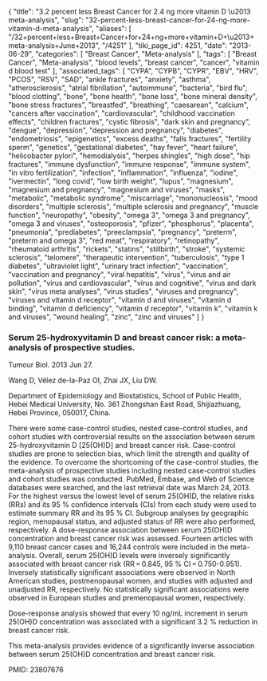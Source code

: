 {
    "title": "3.2 percent less Breast Cancer for 2.4 ng more vitamin D \u2013 meta-analysis",
    "slug": "32-percent-less-breast-cancer-for-24-ng-more-vitamin-d-meta-analysis",
    "aliases": [
        "/32+percent+less+Breast+Cancer+for+24+ng+more+vitamin+D+\u2013+meta-analysis+June+2013",
        "/4251"
    ],
    "tiki_page_id": 4251,
    "date": "2013-06-29",
    "categories": [
        "Breast Cancer",
        "Meta-analysis"
    ],
    "tags": [
        "Breast Cancer",
        "Meta-analysis",
        "blood levels",
        "breast cancer",
        "cancer",
        "vitamin d blood test"
    ],
    "associated_tags": [
        "CYPA",
        "CYPB",
        "CYPR",
        "EBV",
        "HRV",
        "PCOS",
        "RSV",
        "SAD",
        "ankle fractures",
        "anxiety",
        "asthma",
        "atherosclerosis",
        "atrial fibrillation",
        "autoimmune",
        "bacteria",
        "bird flu",
        "blood clotting",
        "bone",
        "bone health",
        "bone loss",
        "bone mineral density",
        "bone stress fractures",
        "breastfed",
        "breathing",
        "caesarean",
        "calcium",
        "cancers after vaccination",
        "cardiovascular",
        "childhood vaccination effects",
        "children fractures",
        "cystic fibrosis",
        "dark skin and pregnancy",
        "dengue",
        "depression",
        "depression and pregnancy",
        "diabetes",
        "endometriosis",
        "epigenetics",
        "excess deaths",
        "falls fractures",
        "fertility sperm",
        "genetics",
        "gestational diabetes",
        "hay fever",
        "heart failure",
        "helicobacter pylori",
        "hemodialysis",
        "herpes shingles",
        "high dose",
        "hip fractures",
        "immune dysfunction",
        "immune response",
        "immune system",
        "in vitro fertilization",
        "infection",
        "inflammation",
        "influenza",
        "iodine",
        "ivermectin",
        "long covid",
        "low birth weight",
        "lupus",
        "magnesium",
        "magnesium and pregnancy",
        "magnesium and viruses",
        "masks",
        "metabolic",
        "metabolic syndrome",
        "miscarriage",
        "mononucleosis",
        "mood disorders",
        "multiple sclerosis",
        "multiple sclerosis and pregnancy",
        "muscle function",
        "neuropathy",
        "obesity",
        "omega 3",
        "omega 3 and pregnancy",
        "omega 3 and viruses",
        "osteoporosis",
        "pfizer",
        "phosphorus",
        "placenta",
        "pneumonia",
        "prediabetes",
        "preeclampsia",
        "pregnancy",
        "preterm",
        "preterm and omega 3",
        "red meat",
        "respiratory",
        "retinopathy",
        "rheumatoid arthritis",
        "rickets",
        "statins",
        "stillbirth",
        "stroke",
        "systemic sclerosis",
        "telomere",
        "therapeutic intervention",
        "tuberculosis",
        "type 1 diabetes",
        "ultraviolet light",
        "urinary tract infection",
        "vaccination",
        "vaccination and pregnancy",
        "viral hepatitis",
        "virus",
        "virus and air pollution",
        "virus and cardiovascular",
        "virus and cognitive",
        "virus and dark skin",
        "virus meta analyses",
        "virus studies",
        "viruses and pregnancy",
        "viruses and vitamin d receptor",
        "vitamin d and viruses",
        "vitamin d binding",
        "vitamin d deficiency",
        "vitamin d receptor",
        "vitamin k",
        "vitamin k and viruses",
        "wound healing",
        "zinc",
        "zinc and viruses"
    ]
}


### Serum 25-hydroxyvitamin D and breast cancer risk: a meta-analysis of prospective studies.

Tumour Biol. 2013 Jun 27. 

Wang D, Vélez de-la-Paz OI, Zhai JX, Liu DW.

Department of Epidemiology and Biostatistics, School of Public Health, Hebei Medical University, No. 361 Zhongshan East Road, Shijiazhuang, Hebei Province, 050017, China.

There were some case-control studies, nested case-control studies, and cohort studies with controversial results on the association between serum 25-hydroxyvitamin D <span>[25(OH)D]</span> and breast cancer risk. Case-control studies are prone to selection bias, which limit the strength and quality of the evidence. To overcome the shortcoming of the case-control studies, the meta-analysis of prospective studies including nested case-control studies and cohort studies was conducted. PubMed, Embase, and Web of Science databases were searched, and the last retrieval date was March 24, 2013. For the highest versus the lowest level of serum 25(OH)D, the relative risks (RRs) and its 95 % confidence intervals (CIs) from each study were used to estimate summary RR and its 95 % CI. Subgroup analyses by geographic region, menopausal status, and adjusted status of RR were also performed, respectively. A dose-response association between serum 25(OH)D concentration and breast cancer risk was assessed. Fourteen articles with 9,110 breast cancer cases and 16,244 controls were included in the meta-analysis. Overall, serum 25(OH)D levels were inversely significantly associated with breast cancer risk (RR = 0.845, 95 % CI = 0.750-0.951). Inversely statistically significant associations were observed in North American studies, postmenopausal women, and studies with adjusted and unadjusted RR, respectively. No statistically significant associations were observed in European studies and premenopausal women, respectively. 

Dose-response analysis showed that every 10 ng/mL increment in serum 25(OH)D concentration was associated with a significant 3.2 % reduction in breast cancer risk. 

This meta-analysis provides evidence of a significantly inverse association between serum 25(OH)D concentration and breast cancer risk.

PMID:     23807676
